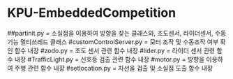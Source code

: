 # KPU-EmbeddedCompetition

##partinit.py = 소실점을 이용하여 방향을 찾는 클래스와, 조도센서, 라이더센서, 수동 기능 멀티쓰레드 클래스 
#customControlServer.py = 모터 조작 및 수동조작 여부 확인 함수 내장
#zodo.py = 조도 센서 관련 함수 내장
#lider.py = 라이더 센서 관련 함수 내장
#TrafficLight.py = 신호등 검출 관련 함수 내장
#motor.py = 방향을 이용하여 주행 관련 함수 내장
#setlocation.py = 차선을 검출 및 소실점 도출 함수 내장
